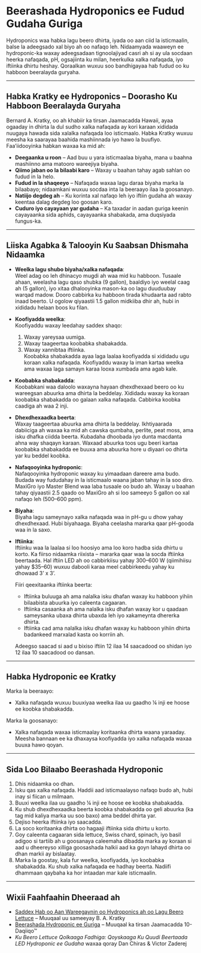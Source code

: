 # Beerashada Hydroponics ee Fudud Gudaha Guriga

Hydroponics waa habka lagu beero dhirta, iyada oo aan ciid la isticmaalin, balse la adeegsado xal biyo ah oo nafaqo leh. Nidaamyada waaweyn ee hydroponic-ka waxay adeegsadaan tignoolajiyad casri ah si ay ula socdaan heerka nafaqada, pH, ogsajiinta ku milan, heerkulka xalka nafaqada, iyo iftiinka dhirtu heshay. Qoraalkan wuxuu soo bandhigayaa hab fudud oo ku habboon beeralayda guryaha.

---

## Habka Kratky ee Hydroponics – Doorasho Ku Habboon Beeralayda Guryaha

Bernard A. Kratky, oo ah khabiir ka tirsan Jaamacadda Hawaii, ayaa ogaaday in dhirta la dul sudho xalka nafaqada ay kori karaan xididada nuugaya hawada sida xalalka nafaqada loo isticmaalo. Habka Kratky wuxuu meesha ka saarayaa baahida mashiinnada iyo hawo la buufiyo. Faa’iidooyinka habkan waxaa ka mid ah:

- **Deegaanka u roon** – Aad buu u yara isticmaalaa biyaha, mana u baahna mashiinno ama matooro wareejiya biyaha.
- **Qiimo jaban oo la bilaabi karo** – Waxay u baahan tahay agab sahlan oo fudud in la helo.
- **Fudud in la shaqeeyo** – Nafaqada waxaa lagu daraa biyaha marka la bilaabayo; nidaamkani wuxuu socdaa inta la beeraayo ilaa la goosanayo.
- **Natiijo degdeg ah** – Ku korinta xal nafaqo leh iyo iftiin gudaha ah waxay keentaa dalag degdeg loo goosan karo.
- **Cuduro iyo cayayaan yar gudaha** – Ka taxadar in aadan guriga keenin cayayaanka sida aphids, cayayaanka shabakada, ama duqsiyada fungus-ka.

---

## Liiska Agabka & Talooyin Ku Saabsan Dhismaha Nidaamka

- **Weelka lagu shubo biyaha/xalka nafaqada**:  
  Weel adag oo leh dhinacyo mugdi ah waa mid ku habboon. Tusaale ahaan, weelasha lagu qaso shubka (9 gallon), baaldiyo iyo weelal caag ah (5 gallon), iyo xitaa dhalooyinka mason-ka oo lagu duuduubay warqad madow. Dooro cabbirka ku habboon tirada khudaarta aad rabto inaad beerto. U ogolow qiyaastii 1.5 gallon midkiiba dhir ah, hubi in xididadu helaan boos ku filan.

- **Koofiyadda weelka**:  
  Koofiyaddu waxay leedahay saddex shaqo:  
  1. Waxay yareysaa uumiga.  
  2. Waxay taageertaa koobabka shabakadda.  
  3. Waxay xannibtaa iftiinka.  
  Koobabka shabakadda ayaa laga laalaa koofiyadda si xididadu ugu koraan xalka nafaqada. Koofiyaddu waxay la iman kartaa weelka ama waxaa laga samayn karaa looxa xumbada ama agab kale.

- **Koobabka shabakadda**:  
  Koobabkani waa daloolo waxayna hayaan dhexdhexaad beero oo ku wareegsan abuurka ama dhirta la beddelay. Xididadu waxay ka koraan koobabka shabakadda oo galaan xalka nafaqada. Cabbirka koobka caadiga ah waa 2 inji.

- **Dhexdhexaadka beerta**:  
  Waxay taageertaa abuurka ama dhirta la beddelay. Ikhtiyaarada dabiiciga ah waxaa ka mid ah cawska qumbaha, perlite, peat moss, ama isku dhafka ciidda beerta. Kubadaha dhoobada iyo dunta macdanta ahna way shaqayn karaan. Waxaad abuurka toos ugu beeri kartaa koobabka shabakadda ee buuxa ama abuurka hore u diyaari oo dhirta yar ku beddel koobka.

- **Nafaqooyinka hydroponic**:  
  Nafaqooyinka hydroponic waxay ku yimaadaan dareere ama budo. Budada way fududahay in la isticmaalo waana jaban tahay in la soo diro. MaxiGro iyo Master Blend waa laba tusaale oo budo ah. Waxay u baahan tahay qiyaastii 2.5 qaado oo MaxiGro ah si loo sameeyo 5 gallon oo xal nafaqo leh (500–600 ppm).

- **Biyaha**:  
  Biyaha lagu sameynayo xalka nafaqada waa in pH-gu u dhow yahay dhexdhexaad. Hubi biyahaaga. Biyaha ceelasha mararka qaar pH-gooda waa in la saxo.

- **Iftiinka**:  
  Iftiinku waa la laalaa si loo hoosiyo ama loo koro hadba sida dhirtu u korto. Ka fiirso nidaamka riixista – mararka qaar waa la socda iftiinka beertaada. Hal iftiin LED ah oo cabbirkiisu yahay 300–600 W (qiimihiisu yahay $35–60) wuxuu dabooli karaa meel cabbirkeedu yahay ku dhowaad 3’ x 3’.

  Fiiri qeexitaanka iftiinka beerta:
  - Iftiinka buluuga ah ama nalalka isku dhafan waxay ku habboon yihiin bilaabista abuurka iyo caleenta cagaaran.
  - Iftiinka casaanka ah ama nalalka isku dhafan waxay kor u qaadaan sameysanka ubaxa dhirta ubaxda leh iyo xakameynta dhererka dhirta.
  - Iftiinka cad ama nalalka isku dhafan waxay ku habboon yihiin dhirta badankeed marxalad kasta oo korriin ah.

  Adeegso saacad si aad u bixiso iftiin 12 ilaa 14 saacadood oo shidan iyo 12 ilaa 10 saacadood oo dansan.

---

## Habka Hydroponic ee Kratky

Marka la beeraayo:
- Xalka nafaqada wuxuu buuxiyaa weelka ilaa uu gaadho ¼ inji ee hoose ee koobka shabakadda.

Marka la goosanayo:
- Xalka nafaqada waxaa isticmaalay koritaanka dhirta waana yaraaday. Meesha bannaan ee ka dhaxaysa koofiyadda iyo xalka nafaqada waxaa buuxa hawo qoyan.

---

## Sida Loo Bilaabo Beerashada Hydroponic

1. Dhis nidaamka oo dhan.
2. Isku qas xalka nafaqada. Haddii aad isticmaalayso nafaqo budo ah, hubi inay si fiican u milmaan.
3. Buuxi weelka ilaa uu gaadho ¼ inji ee hoose ee koobka shabakadda.
4. Ku shub dhexdhexaadka beerta koobka shabakadda oo geli abuurka (ka tag mid kaliya marka uu soo baxo) ama beddel dhirta yar.
5. Dejiso heerka iftiinka iyo saacadda.
6. La soco koritaanka dhirta oo hagaaji iftiinka sida dhirtu u korto.
7. Goy caleenta cagaaran sida lettuce, Swiss chard, spinach, iyo basil adigoo si tartiib ah u goosanaya caleemaha dibadda marka ay koraan si aad u dheereyso xilliga goosashada halkii aad ka goyn lahayd dhirta oo dhan markii ay bislaatay.
8. Marka la goostay, kala fur weelka, koofiyadda, iyo koobabka shabakadda. Ku shub xalka nafaqada ee hadhay beerta. Nadiifi dhammaan qaybaha ka hor intaadan mar kale isticmaalin.

---

## Wixii Faahfaahin Dheeraad ah

- [Saddex Hab oo Aan Wareegaynin oo Hydroponics ah oo Lagu Beero Lettuce](https://www.youtube.com/watch?v=jiGQsfiPwkI) – Muuqaal uu sameeyay B. A. Kratky
- [Beerashada Hydroponic ee Guriga](http://www.cmastergardeners.org/10-minute-university) – Muuqaal ka tirsan Jaamacadda 10-Daqiiqo™
- *Ku Beero Lettuce Qolkaaga Fadhiga: Qoyskaaga Ku Quudi Beertaada LED Hydroponic ee Gudaha* waxaa qoray Dan Chiras & Victor Zaderej
